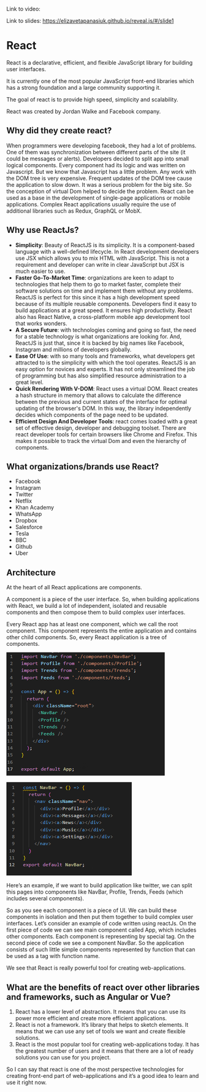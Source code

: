 Link to video: 

Link to slides: https://elizavetapanasiuk.github.io/reveal.js/#/slide1
# React
React is a declarative, efficient, and flexible JavaScript library for building user interfaces. 

It is currently one of the most popular JavaScript front-end libraries which has a strong foundation and a large community supporting it.

The goal of react is to provide high speed, simplicity and scalability.

React was created by Jordan Walke and Facebook company.

## Why did they create react?

When programmers were developing facebook, they had a lot of problems. One of them was synchronization between different parts of the site (it could be messages or alerts). Developers decided to split app into small logical components. Every component had its logic and was written on Javascript. But we know that Javascript has a little problem. Any work with the DOM tree is very expensive. Frequent updates of the DOM tree cause the application to slow down. It was a serious problem for the big site. So the conception of virtual Dom helped to decide the problem.
React can be used as a base in the development of single-page applications or mobile applications. Complex React applications usually require the use of additional libraries such as Redux, GraphQL or MobX.

## Why use ReactJs?

*	**Simplicity**: Beauty of ReactJS is its simplicity. It is a component-based language with a well-defined lifecycle. In React development developers use JSX which allows you to mix HTML with JavaScript. This is not a requirement and developer can write in clear JavaScript but JSX is much easier to use.
*	**Faster Go-To-Market Time**: organizations are keen to adapt to technologies that help them to go to market faster, complete their software solutions on time and implement them without any problems. ReactJS is  perfect for this since it has a high development speed because of its multiple reusable components. Developers find it easy to build applications at a great speed. It ensures high productivity. React also has React Native, a cross-platform mobile app development tool that works wonders.
*	**A Secure Future**: with technologies coming and going so fast, the need for a stable technology is what organizations are looking for. And, ReactJS is just that, since it is backed by big names like Facebook, Instagram and millions of developers globally.
*	**Ease Of Use**: with so many tools and frameworks, what developers get attracted to is the simplicity with which the tool operates. ReactJS is an easy option for novices and experts. It has not only streamlined the job of programming but has also simplified resource administration to a great level.
*	**Quick Rendering With V-DOM**: React uses a  virtual DOM. React creates a hash structure in memory that allows to calculate the difference between the previous and current states of the interface for optimal updating of the browser's DOM. In this way, the library independently decides which components of the page need to be updated.
*	**Efficient Design And Developer Tools**: react comes loaded with a great set of effective design, developer and debugging toolset. There are react developer tools for certain browsers like Chrome and Firefox. This makes it possible to track the virtual Dom and even the hierarchy of components.

## What organizations/brands use React?

*	Facebook
*	Instagram
*	Twitter
*	Netflix
*	Khan Academy
*	WhatsApp
*	Dropbox
*	Salesforce
*	Tesla
*	BBC
*	Github
*	Uber

## Architecture

At the heart of all React applications are components.

A component is a piece of the user interface. So, when building applications with React, we build a lot of independent, isolated and reusable components and then compose them to build complex user interfaces.

Every React app has at least one component, which we call the root component. This component represents the entire application and contains other child components. So, every React application is a tree of components. 

![App.js](images/appJs.png) 

![NavBar.js](images/NavbarJs.png)

Here’s an example, if we want to build application like twitter, we can split this pages into components like NavBar, Profile, Trends, Feeds (which includes several components).

So as you see each component is a piece of UI. We can build these components in isolation and then put them together to build complex user interfaces.
Let’s consider an example of code written using reactJs. On the first piece of code we can see main component called App, which includes other components. Each component is representing by special tag. On the second piece of code we see a component NavBar. So the application consists of such little simple components represented by function that can be used as a tag with function name. 

We see that React is really powerful tool for creating web-applications.

## What are the benefits of react over other libraries and frameworks, such as Angular or Vue?

1. React has a lower level of abstraction. It means that you can use its power more efficient and create more efficient applications.
2. React is not a framework. It’s library that helps to sketch elements. It means that we can use any set of tools we want and create flexible solutions. 
3. React is the most popular tool for creating web-applications today. It has the greatest number of users and it means that there are a lot of ready solutions you can use for you project.

So I can say that react is one of the most perspective technologies for creating front-end part of web-applications and it’s a good idea to learn and use it right now.
